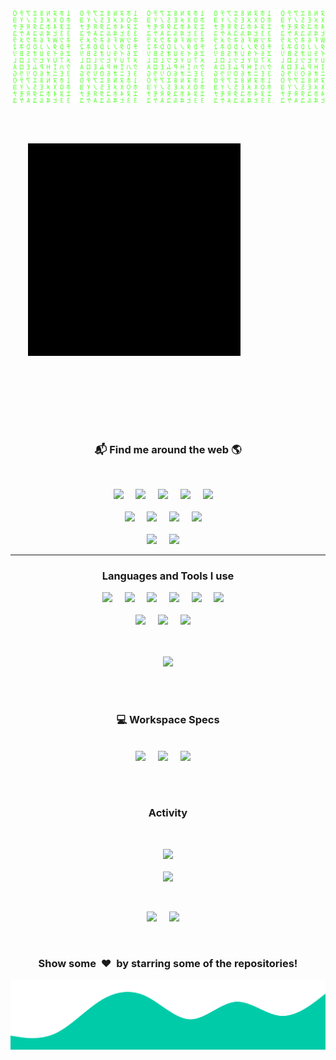 ![Matrix SVG](assets/matrix.svg)


<br>
<br>

&emsp;&emsp;<img align="center" height="340px" alt="GIF" src="assets/Profile.gif" />

<br>
<br>
<br>
<br>
<br>
<br>

<h3  align='center'>📬 Find me around the web 🌎 </h3>
<br>
<p align='center'>
<a href="https://app.hackthebox.eu/profile/672731"><img src="https://img.shields.io/badge/HackTheBox%20-%23339903.svg?&style=for-the-badge&logo=hackthebox&logoColor=white"/></a>&nbsp;&nbsp;&nbsp;&nbsp;
<a href="https://www.linkedin.com/in/aliasgarkhimani/"><img src="https://img.shields.io/badge/linkedin-%230077B5.svg?&style=for-the-badge&logo=linkedin&logoColor=white" /></a>&nbsp;&nbsp;&nbsp;&nbsp;
<a href="mailto:novusedge0@gmail.com?subject=Hi!"><img src="https://img.shields.io/badge/gmail-%23D14836.svg?&style=for-the-badge&logo=gmail&logoColor=white" /></a>&nbsp;&nbsp;&nbsp;&nbsp;
<a href="mailto:oniontempt@protonmail.ch?subject=Hi!"><img src="https://img.shields.io/badge/ProtonMail-8B89CC?style=for-the-badge&logo=protonmail&logoColor=white" /></a>&nbsp;&nbsp;&nbsp;&nbsp;
<a href="https://msng.link/o/?NovusEdge=tg"><img src="https://img.shields.io/badge/Telegram-2CA5E0?style=for-the-badge&logo=telegram&logoColor=white" /></a>&nbsp;&nbsp;&nbsp;&nbsp;
<br>
<br>
<a href="https://ctflearn.com/user/oniontempt"><img src="https://img.shields.io/badge/CTFLearn-000000?style=for-the-badge&logo=square&logoColor=white"/></a>&nbsp;&nbsp;&nbsp;&nbsp;
<a href="https://discordapp.com/users/650299646681284608"><img src="https://img.shields.io/badge/Discord-7289DA?style=for-the-badge&logo=discord&logoColor=white" /></a>&nbsp;&nbsp;&nbsp;&nbsp;
<a href="https://app.slack.com/client/T02A30SFRB8/D02A6MU437F/user_profile/U02AZCEGYM6"><img src="https://img.shields.io/badge/Slack-4A154B?style=for-the-badge&logo=slack&logoColor=white" /></a>&nbsp;&nbsp;&nbsp;&nbsp;
<a href="https://tryhackme.com/p/oniontempt"><img src="https://img.shields.io/badge/TryHackMe-033142.svg?&style=for-the-badge&logo=tryhackme&logoColor=white" /></a>&nbsp;&nbsp;&nbsp;&nbsp;
<br>
<br>
<a href="https://www.codewars.com/users/NovusEdge"><img src="https://img.shields.io/badge/Codewars-%23D53410.svg?&style=for-the-badge&logo=codewars&logoColor=white" /></a>&nbsp;&nbsp;&nbsp;&nbsp;
<a href="https://projecteuler.chat/memberlist.php?mode=viewprofile&u=19078"><img src="https://img.shields.io/badge/Project_Euler_Forums-7289DA.svg?&style=for-the-badge&logo=square&logoColor=white" /></a>&nbsp;&nbsp;&nbsp;&nbsp;
</p>
<!-- https://projecteuler.chat/memberlist.php?mode=viewprofile&u=19078 -->

---

<h3 align="center">Languages and Tools I use</h3>

<p align="center">
<img src="https://img.shields.io/badge/Python-3776AB?style=for-the-badge&logo=python&logoColor=white" />&nbsp;&nbsp;&nbsp;&nbsp;
<img src="https://img.shields.io/badge/C-00599C?style=for-the-badge&logo=c&logoColor=white" />&nbsp;&nbsp;&nbsp;&nbsp;
<img src="https://img.shields.io/badge/C%2B%2B-00599C?style=for-the-badge&logo=c%2B%2B&logoColor=white" />&nbsp;&nbsp;&nbsp;&nbsp;
<img src="https://img.shields.io/badge/Go-00ADD8?style=for-the-badge&logo=go&logoColor=white" />&nbsp;&nbsp;&nbsp;&nbsp;
<img src="https://img.shields.io/badge/Perl-39457E?style=for-the-badge&logo=perl&logoColor=white" />&nbsp;&nbsp;&nbsp;&nbsp;
<img src="https://img.shields.io/badge/Docker-0095D5?&style=for-the-badge&logo=docker&logoColor=white" />&nbsp;&nbsp;&nbsp;&nbsp;
<br>
<br>
<img src="https://img.shields.io/badge/Shell_Script-121011?style=for-the-badge&logo=gnu-bash&logoColor=white" />&nbsp;&nbsp;&nbsp;&nbsp;
<img src="https://img.shields.io/badge/MySQL-00000F?style=for-the-badge&logo=mysql&logoColor=white" />&nbsp;&nbsp;&nbsp;&nbsp;
<img src="https://img.shields.io/badge/Markdown-000000?style=for-the-badge&logo=markdown&logoColor=white" />&nbsp;&nbsp;&nbsp;&nbsp;
<br>
<br>    
<br>
</p>

<p align="center">

<img src="https://github-readme-stats.vercel.app/api/top-langs/?username=NovusEdge&theme=tokyonight&langs_count=6" />

</p>

<br>
<br>

<h3 align="center">💻 Workspace Specs</h3>
<p align="center">
<br>
<img src="https://img.shields.io/badge/NVIDIA-GeForce_RTX_2060-76B900?style=for-the-badge&logo=nvidia&logoColor=white" />&nbsp;&nbsp;&nbsp;&nbsp;
<img src="https://img.shields.io/badge/Intel-Core_i7_10700K-0071C5?style=for-the-badge&logo=intel&logoColor=white" />&nbsp;&nbsp;&nbsp;&nbsp;
<img src="https://img.shields.io/badge/Linux-Kali_2021.2-d42bf2?style=for-the-badge&logo=linux&logoColor=white" />&nbsp;&nbsp;&nbsp;&nbsp;
</p>

<br>
<br>

<h3 align="center">Activity</h3>

<br>

<p align="center">

<img src="https://github-readme-stats.vercel.app/api?username=NovusEdge&theme=tokyonight&show_icons=true&count_private=false&show_icons=true" />

<br>
<br>

<img src="https://api.visitorbadge.io/api/visitors?user=NovusEdge&repo=NovusEdge&label=Visitors&countColor=%232ccce4" />

</p>


<br>

<p align="center">
<a href="https://ko-fi.com/Y8Y864JWT"><img src="https://ko-fi.com/img/githubbutton_sm.svg"/></a>&nbsp;&nbsp;&nbsp;&nbsp;
<a href="https://www.patreon.com/bePatron?u=61331212"><img src="https://img.shields.io/badge/Support_me_on_Patreon-%23D14836?style=for-the-badge&logo=patreon&logoColor=white"/></a>&nbsp;&nbsp;&nbsp;&nbsp;
</p>

<br>

<div align="center">
<h3 align="center">Show some &nbsp;❤️&nbsp; by starring some of the repositories!</h3>
</div><img src="assets/wave.svg" />
